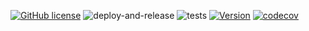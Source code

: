 [![GitHub license](https://img.shields.io/badge/license-MIT-blue.svg)](https://github.com/lapanti/lapanti.github.io/blob/master/LICENSE) ![deploy-and-release](https://github.com/lapanti/lapanti.github.io/workflows/deploy-and-release/badge.svg) ![tests](https://github.com/lapanti/lapanti.github.io/workflows/tests/badge.svg) [![Version](https://img.shields.io/github/v/release/lapanti/lapanti.github.io.svg?logo=github)](https://github.com/lapanti/lapanti.github.io/releases) [![codecov](https://codecov.io/gh/lapanti/lapanti.github.io/branch/master/graph/badge.svg?token=XqBFZwcs7F)](https://codecov.io/gh/lapanti/lapanti.github.io)
